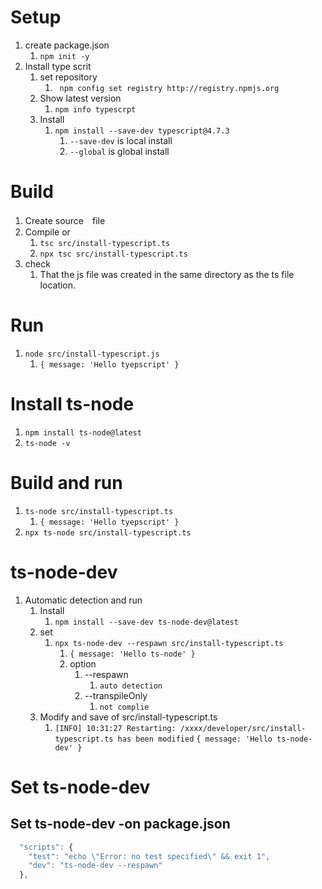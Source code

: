 # Setup
1. create package.json
   1. `npm init -y`
2. Install type scrit
   1. set repository
      1. ` npm config set registry http://registry.npmjs.org`
   2. Show latest version
      1. `npm info typescrpt`
   3. Install
      1. `npm install --save-dev typescript@4.7.3`
         1. `--save-dev` is local install
         2. `--global` is global install

# Build
1. Create source　file
2. Compile or
   1. `tsc src/install-typescript.ts`
   2. `npx tsc src/install-typescript.ts`
3. check
   1. That the js file was created in the same directory as the ts file location.

# Run
1. `node src/install-typescript.js `
   1. `{ message: 'Hello tyepscript' }`

# Install ts-node
1. `npm install ts-node@latest`
2. `ts-node -v`
   
# Build and run
1. `ts-node src/install-typescript.ts`
   1. `{ message: 'Hello tyepscript' }`
2. `npx ts-node src/install-typescript.ts `

# ts-node-dev
1. Automatic detection and run
   1. Install
      1. `npm install --save-dev ts-node-dev@latest`
   2. set
      1. ` npx ts-node-dev --respawn src/install-typescript.ts `
         1. `{ message: 'Hello ts-node' }`
         2. option
            1. --respawn
               1. `auto detection`
            2. --transpileOnly
               1. `not complie`
   3. Modify and save of src/install-typescript.ts
      1. `[INFO] 10:31:27 Restarting: /xxxx/developer/src/install-typescript.ts has been modified`
         `{ message: 'Hello ts-node-dev' }` 

# Set ts-node-dev

## Set ts-node-dev -on package.json
```typescript
  "scripts": {
    "test": "echo \"Error: no test specified\" && exit 1",
    "dev": "ts-node-dev --respawn"
  },
```